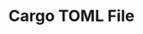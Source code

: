 ---
title: Cargo TOML File
description: Managing a binary or library dependencies with the Cargo.toml file
keywords: [fundamentals]
---